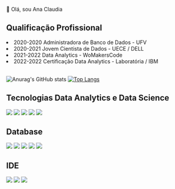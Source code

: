 

<!---
ClaudiaACGS/ClaudiaACGS is a ✨ special ✨ repository because its `README.md` (this file) appears on your GitHub profile.
You can click the Preview link to take a look at your changes.

< 👋 Hi, I’m @ClaudiaACGS
- 👀 I’m interested in ...
- 🌱 I’m currently learning ...
- 💞️ I’m looking to collaborate on ...
- 📫 How to reach me ...

Link dos Badges
https://dev.to/envoy_/150-badges-for-github-pnk
--->

👋 Olá, sou Ana Claudia
<h2>Qualificação Profissional</h2>
<li> 2020-2020 Administradora de Banco de Dados - UFV </li>
<li> 2020-2021 Jovem Cientista de Dados - UECE / DELL
<li> 2021-2022 Data Analytics - WoMakersCode</li>
<li> 2022-2022 Certificação Data Analytics - Laboratória / IBM</br></br>

![Anurag's GitHub stats](https://github-readme-stats.vercel.app/api?username=ClaudiaACGS&theme=radical&show_icons=true)
[![Top Langs](https://github-readme-stats.vercel.app/api/top-langs/?username=CludiaACGS&hide=javascript,html)](https://github.com/ClaudiaACGS/github-readme-stats)

## Tecnologias Data Analytics e Data Science
<img src="https://img.shields.io/badge/Python-3776AB?style=for-the-badge&logo=python&logoColor=white"/> <img src="https://img.shields.io/badge/Microsoft_Excel-217346?style=for-the-badge&logo=microsoft-excel&logoColor=white"/> <img src="https://img.shields.io/badge/Google%20Analytics-E37400?style=for-the-badge&logo=google%20analytics&logoColor=white"/> <img src="https://img.shields.io/badge/TensorFlow-FF6F00?style=for-the-badge&logo=tensorflow&logoColor=white"/> <img src="https://img.shields.io/badge/R-276DC3?style=for-the-badge&logo=r&logoColor=white"/>


## Database
<img src="https://img.shields.io/badge/MySQL-005C84?style=for-the-badge&logo=mysql&logoColor=white"/> <img src="https://img.shields.io/badge/Microsoft_Access-A4373A?style=for-the-badge&logo=microsoft-access&logoColor=white"/> <img src="https://img.shields.io/badge/PostgreSQL-316192?style=for-the-badge&logo=postgresql&logoColor=white"/> <img src="https://img.shields.io/badge/SQLite-07405E?style=for-the-badge&logo=sqlite&logoColor=white"/>  <img src="https://img.shields.io/badge/Microsoft_SQL_Server-CC2927?style=for-the-badge&logo=microsoft-sql-server&logoColor=white"/>

## IDE
<img src="https://img.shields.io/badge/Spyder%20Ide-FF0000?style=for-the-badge&logo=spyder%20ide&logoColor=white"/> <img src="https://img.shields.io/badge/RStudio-75AADB?style=for-the-badge&logo=RStudio&logoColor=white"/> <img src="https://img.shields.io/badge/PyCharm-000000.svg?&style=for-the-badge&logo=PyCharm&logoColor=white"/>
